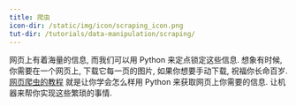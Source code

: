 ```yaml
---
title: 爬虫
icon-dir: /static/img/icon/scraping_icon.png
tut-dir: /tutorials/data-manipulation/scraping/
---
```


网页上有着海量的信息, 而我们可以用 Python 来定点锁定这些信息. 想象有时候, 你需要在一个网页上, 下载它每一页的图片,
如果你想要手动下载, 祝福你长命百岁. <a href="{{page.tut-dir}}">网页爬虫的教程</a> 就是让你学会怎么样用 Python 来获取网页上你需要的信息.
让机器来帮你实现这些繁琐的事情.